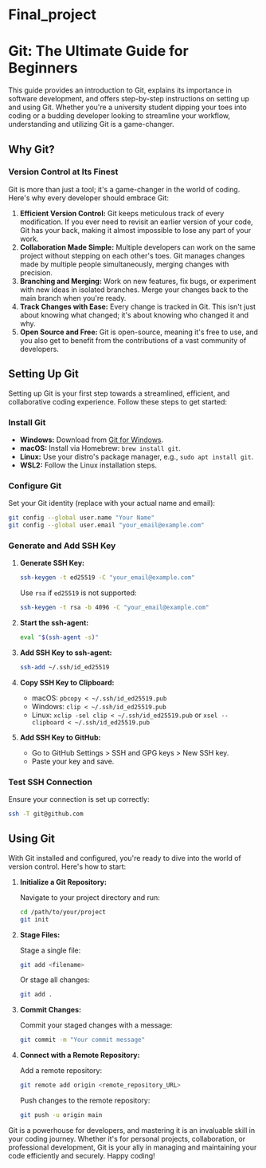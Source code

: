 # Final_project


# Git: The Ultimate Guide for Beginners

This guide provides an introduction to Git, explains its importance in software development, and offers step-by-step instructions on setting up and using Git. Whether you're a university student dipping your toes into coding or a budding developer looking to streamline your workflow, understanding and utilizing Git is a game-changer.

## Why Git?

### Version Control at Its Finest

Git is more than just a tool; it's a game-changer in the world of coding. Here's why every developer should embrace Git:

1. **Efficient Version Control:** Git keeps meticulous track of every modification. If you ever need to revisit an earlier version of your code, Git has your back, making it almost impossible to lose any part of your work.
2. **Collaboration Made Simple:** Multiple developers can work on the same project without stepping on each other's toes. Git manages changes made by multiple people simultaneously, merging changes with precision.
3. **Branching and Merging:** Work on new features, fix bugs, or experiment with new ideas in isolated branches. Merge your changes back to the main branch when you're ready.
4. **Track Changes with Ease:** Every change is tracked in Git. This isn't just about knowing what changed; it's about knowing who changed it and why.
5. **Open Source and Free:** Git is open-source, meaning it's free to use, and you also get to benefit from the contributions of a vast community of developers.

## Setting Up Git

Setting up Git is your first step towards a streamlined, efficient, and collaborative coding experience. Follow these steps to get started:

### Install Git

- **Windows:** Download from [Git for Windows](https://gitforwindows.org/).
- **macOS:** Install via Homebrew: `brew install git`.
- **Linux:** Use your distro's package manager, e.g., `sudo apt install git`.
- **WSL2:** Follow the Linux installation steps.

### Configure Git

Set your Git identity (replace with your actual name and email):

```bash
git config --global user.name "Your Name"
git config --global user.email "your_email@example.com"
```

### Generate and Add SSH Key

1. **Generate SSH Key:**

   ```bash
   ssh-keygen -t ed25519 -C "your_email@example.com"
   ```
   
   Use `rsa` if `ed25519` is not supported:

   ```bash
   ssh-keygen -t rsa -b 4096 -C "your_email@example.com"
   ```

2. **Start the ssh-agent:**

   ```bash
   eval "$(ssh-agent -s)"
   ```

3. **Add SSH Key to ssh-agent:**

   ```bash
   ssh-add ~/.ssh/id_ed25519
   ```

4. **Copy SSH Key to Clipboard:**

   - macOS: `pbcopy < ~/.ssh/id_ed25519.pub`
   - Windows: `clip < ~/.ssh/id_ed25519.pub`
   - Linux: `xclip -sel clip < ~/.ssh/id_ed25519.pub` or `xsel --clipboard < ~/.ssh/id_ed25519.pub`

5. **Add SSH Key to GitHub:**
   - Go to GitHub Settings > SSH and GPG keys > New SSH key.
   - Paste your key and save.

### Test SSH Connection

Ensure your connection is set up correctly:

```bash
ssh -T git@github.com
```

## Using Git

With Git installed and configured, you're ready to dive into the world of version control. Here's how to start:

1. **Initialize a Git Repository:**

   Navigate to your project directory and run:

   ```bash
   cd /path/to/your/project
   git init
   ```

2. **Stage Files:**

   Stage a single file:

   ```bash
   git add <filename>
   ```

   Or stage all changes:

   ```bash
   git add .
   ```

3. **Commit Changes:**

   Commit your staged changes with a message:

   ```bash
   git commit -m "Your commit message"
   ```

4. **Connect with a Remote Repository:**

   Add a remote repository:

   ```bash
   git remote add origin <remote_repository_URL>
   ```

   Push changes to the remote repository:

   ```bash
   git push -u origin main
   ```

Git is a powerhouse for developers, and mastering it is an invaluable skill in your coding journey. Whether it's for personal projects, collaboration, or professional development, Git is your ally in managing and maintaining your code efficiently and securely. Happy coding!
